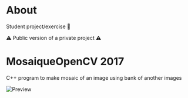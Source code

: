 # About

Student project/exercise 🏫

⚠️ Public version of a private project ⚠️

# MosaiqueOpenCV 2017

C++ program to make mosaic of an image using bank of another images 

![Preview](https://ibb.co/VHJPN3B)


